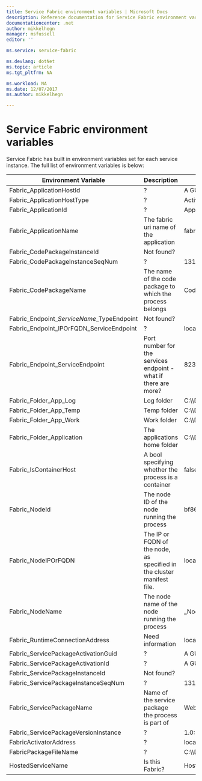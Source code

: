 ```yaml
---
title: Service Fabric environment variables | Microsoft Docs
description: Reference documentation for Service Fabric environment variables
documentationcenter: .net
author: mikkelhegn
manager: msfussell
editor: ''

ms.service: service-fabric

ms.devlang: dotNet
ms.topic: article
ms.tgt_pltfrm: NA

ms.workload: NA
ms.date: 12/07/2017
ms.author: mikkelhegn

---
```

# Service Fabric environment variables

Service Fabric has built in environment variables set for each service instance. The full list of environment variables is below:

| Environment Variable                         | Description                                                            | Example                                                              |
|----------------------------------------------|------------------------------------------------------------------------|----------------------------------------------------------------------|
| Fabric_ApplicationHostId                     | ?                                                                      | A GUID                                                               |
| Fabric_ApplicationHostType                   | ?                                                                      | Activated_SingleCodePackage                                          |
| Fabric_ApplicationId                         | ?                                                                      | Application2Type_App12                                               |
| Fabric_ApplicationName                       | The fabric uri name of the application                                 | fabric:/MyApplication                                                |
| Fabric_CodePackageInstanceId                 | Not found?                                                             |                                                                      |
| Fabric_CodePackageInstanceSeqNum             | ?                                                                      | 131571403363559284                                                   |
| Fabric_CodePackageName                       | The name of the code package to which the process belongs              | Code                                                                 |
| Fabric\_Endpoint\_*ServiceName*_TypeEndpoint | Not found?                                                             |                                                                      |
| Fabric_Endpoint_IPOrFQDN_ServiceEndpoint     | ?                                                                      | localhost                                                            |
| Fabric_Endpoint_ServiceEndpoint              | Port number for the services endpoint - what if there are more?        | 8234                                                                 |
| Fabric_Folder_App_Log                        | Log folder                                                             | C:\\\\Data\\\\_App\\\\_Node_0\\\\MyApplicationType_App12\\\\log  |
| Fabric_Folder_App_Temp                       | Temp folder                                                            | C:\\\\Data\\\\_App\\\\_Node_0\\\\MyApplicationType_App12\\\\temp |
| Fabric_Folder_App_Work                       | Work folder                                                            | C:\\\\Data\\\\_App\\\\_Node_0\\\\MyApplicationType_App12\\\\work |
| Fabric_Folder_Application                    | The applications home folder                                           | C:\\\\Data\\\\_App\\\\_Node_0\\\\MyApplicationType_App12       |
| Fabric_IsContainerHost                       | A bool specifying whether the process is a container                   | false                                                                |
| Fabric_NodeId                                | The node ID of the node running the process                            | bf865279ba277deb864a976fbf4c200e                                     |
| Fabric_NodeIPOrFQDN                          | The IP or FQDN of the node, as specified in the cluster manifest file. | localhost or 10.0.0.1                                                |
| Fabric_NodeName                              | The node name of the node running the process                          | _Node_0                                                              |
| Fabric_RuntimeConnectionAddress              | Need information                                                       | localhost:19006                                                      |
| Fabric_ServicePackageActivationGuid          | ?                                                                      | A GUID                                                               |
| Fabric_ServicePackageActivationId            | ?                                                                      | A GUID                                                               |
| Fabric_ServicePackageInstanceId              | Not found?                                                             |                                                                      |
| Fabric_ServicePackageInstanceSeqNum          | ?                                                                      | 131571423805435957                                                   |
| Fabric_ServicePackageName                    | Name of the service package the process is part of                     | Web1Pkg                                                              |
| Fabric_ServicePackageVersionInstance         | ?                                                                      | 1.0:1.0:131571423553685016                                           |
| FabricActivatorAddress                       | ?                                                                      | localhost:53703                                                      |
| FabricPackageFileName                        | ?                                                                      | C:\\\\Data\\\\_Node_0\\\\Fabric\\\\Fabric.Package.current.xml  |
| HostedServiceName                            | Is this Fabric?                                                        | HostedService/_Node_0_Fabric                                         |